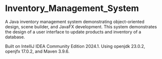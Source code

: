 # Inventory_Management_System
A Java inventory management system demonstrating object-oriented design, scene builder, and JavaFX development.
This system demonstrates the design of a user interface to update products and inventory of a database.

Built on IntelliJ IDEA Community Edition 2024.1. Using openjdk 23.0.2, openjfx 17.0.2, and Maven 3.9.6.

